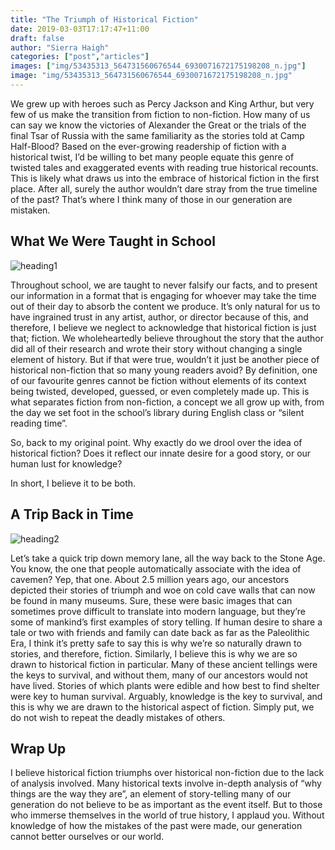 ```yaml
---
title: "The Triumph of Historical Fiction"
date: 2019-03-03T17:17:47+11:00
draft: false
author: "Sierra Haigh"
categories: ["post","articles"]
images: ["img/53435313_564731560676544_6930071672175198208_n.jpg"]
image: "img/53435313_564731560676544_6930071672175198208_n.jpg"
---
```

We grew up with heroes such as Percy Jackson and King Arthur, but very few of us make the transition from fiction to non-fiction. How many of us can say we know the victories of Alexander
the Great or the trials of the final Tsar of Russia with the same familiarity as the stories told at
Camp Half-Blood? Based on the ever-growing readership of fiction with a historical twist, I’d be
willing to bet many people equate this genre of twisted tales and exaggerated events with reading
true historical recounts. This is likely what draws us into the embrace of historical fiction in the
first place. After all, surely the author wouldn’t dare stray from the true timeline of the past? That’s
where I think many of those in our generation are mistaken.

## What We Were Taught in School

![heading1](/inline/heading-gifs/Sierra1.gif)

Throughout school, we are taught to never falsify our facts, and to present our information in
a format that is engaging for whoever may take the time out of their day to absorb the content we
produce. It’s only natural for us to have ingrained trust in any artist, author, or director because of
this, and therefore, I believe we neglect to acknowledge that historical fiction is just that; fiction.
We wholeheartedly believe throughout the story that the author did all of their research and wrote
their story without changing a single element of history. But if that were true, wouldn’t it just be
another piece of historical non-fiction that so many young readers avoid? By definition, one of our
favourite genres cannot be fiction without elements of its context being twisted, developed,
guessed, or even completely made up. This is what separates fiction from non-fiction, a concept
we all grow up with, from the day we set foot in the school’s library during English class or “silent
reading time”.

So, back to my original point. Why exactly do we drool over the idea of historical fiction?
Does it reflect our innate desire for a good story, or our human lust for knowledge?

In short, I believe it to be both.

## A Trip Back in Time

![heading2](/inline/heading-gifs/sierra2.gif)

Let’s take a quick trip down memory lane, all the way back to the Stone Age. You know, the
one that people automatically associate with the idea of cavemen? Yep, that one. About 2.5
million years ago, our ancestors depicted their stories of triumph and woe on cold cave walls that
can now be found in many museums. Sure, these were basic images that can sometimes prove
difficult to translate into modern language, but they’re some of mankind’s first examples of story
telling. If human desire to share a tale or two with friends and family can date back as far as the
Paleolithic Era, I think it’s pretty safe to say this is why we’re so naturally drawn to stories, and
therefore, fiction. Similarly, I believe this is why we are so drawn to historical fiction in particular.
Many of these ancient tellings were the keys to survival, and without them, many of our ancestors
would not have lived. Stories of which plants were edible and how best to find shelter were key to
human survival. Arguably, knowledge is the key to survival, and this is why we are drawn to the
historical aspect of fiction. Simply put, we do not wish to repeat the deadly mistakes of others.

## Wrap Up

I believe historical fiction triumphs over historical non-fiction due to the lack of analysis
involved. Many historical texts involve in-depth analysis of “why things are the way they are”, an
element of story-telling many of our generation do not believe to be as important as the event
itself. But to those who immerse themselves in the world of true history, I applaud you. Without
knowledge of how the mistakes of the past were made, our generation cannot better ourselves or
our world.
